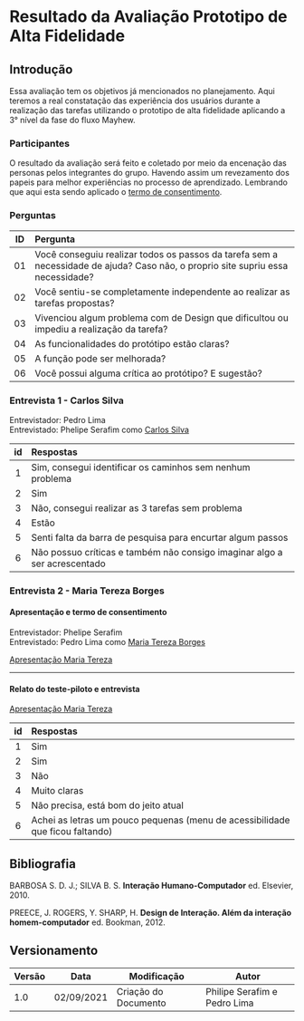 # Resultado da Avaliação Prototipo de Alta Fidelidade

## Introdução

Essa avaliação tem os objetivos já mencionados no planejamento. Aqui teremos a real constatação das experiência dos usuários durante a realização das tarefas utilizando o prototipo de alta fidelidade aplicando a 3° nível da fase do fluxo Mayhew.

### Participantes

O resultado da avaliação será feito e coletado por meio da encenação das personas pelos integrantes do grupo. Havendo assim um revezamento dos papeis para melhor experiências no processo de aprendizado. Lembrando que aqui esta sendo aplicado o [termo de consentimento](../../docs/proj/planejamentoDaAvalicaoDosStoryboards.md).

### Perguntas


|  ID   | Pergunta                                                                                                                        |
| :---: | :------------------------------------------------------------------------------------------------------------------------------ |
|  01   | Você conseguiu realizar todos os passos da tarefa sem a necessidade de ajuda? Caso não, o proprio site supriu essa necessidade? |
|  02   | Você sentiu-se completamente independente ao realizar as tarefas propostas?                                                     |
|  03   | Vivenciou algum problema com de Design que dificultou ou impediu a realização da tarefa?                                        |
|  04   | As funcionalidades do protótipo estão claras?                                                                                   |
|  05   | A função pode ser melhorada?                                                                                                    |
|  06   | Você possui alguma crítica ao protótipo? E sugestão?                                                                            |

### Entrevista 1 - Carlos Silva

Entrevistador: Pedro Lima </br>
Entrevistado: Phelipe Serafim como [Carlos Silva](docs/proj/perfilDeUsuario?id=persona-primária.md)



|  id   | Respostas                                                                 |
| :---: | :------------------------------------------------------------------------ |
|   1   | Sim, consegui identificar os caminhos sem nenhum problema                 |
|   2   | Sim                                                                       |
|   3   | Não, consegui realizar as 3 tarefas sem problema                          |
|   4   | Estão                                                                     |
|   5   | Senti falta da barra de pesquisa para encurtar algum passos               |
|   6   | Não possuo críticas e também não consigo imaginar algo a ser acrescentado |

### Entrevista 2 - Maria Tereza Borges
#### Apresentação e termo de consentimento
Entrevistador: Phelipe Serafim </br>
Entrevistado: Pedro Lima como [Maria Tereza Borges](docs/proj/perfilDeUsuario?id=persona-secundária.md)

[Apresentação Maria Tereza](../../assets/audio/maria-tereza_apresentacao.mp3  ':include :audio')

---
#### Relato do teste-piloto e entrevista
[Apresentação Maria Tereza](../../assets/audio/maria-tereza_entrevista.mp3  ':include :audio')

|  id   | Respostas                                                                     |
| :---: | :---------------------------------------------------------------------------- |
|   1   | Sim                                                                           |
|   2   | Sim                                                                           |
|   3   | Não                                                                           |
|   4   | Muito claras                                                                  |
|   5   | Não precisa, está bom do jeito atual                                          |
|   6   | Achei as letras um pouco pequenas (menu de acessibilidade que ficou faltando) |



## Bibliografia

BARBOSA S. D. J.; SILVA B. S. <strong>Interação Humano-Computador</strong> ed. Elsevier, 2010.

PREECE, J. ROGERS, Y. SHARP, H. <strong>Design de Interação. Além da interação homem-computador</strong> ed. Bookman, 2012.

## Versionamento

| Versão | Data       | Modificação          | Autor                        |
| ------ | ---------- | -------------------- | ---------------------------- |
| 1.0    | 02/09/2021 | Criação do Documento | Philipe Serafim e Pedro Lima |
